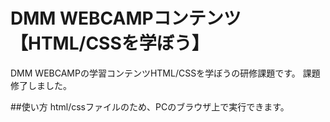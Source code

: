 # DMM WEBCAMPコンテンツ【HTML/CSSを学ぼう】
DMM WEBCAMPの学習コンテンツHTML/CSSを学ぼうの研修課題です。
課題修了しました。

##使い方
html/cssファイルのため、PCのブラウザ上で実行できます。
